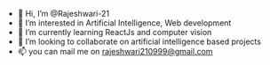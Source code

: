 - 👋 Hi, I’m @Rajeshwari-21
- 👀 I’m interested in Artificial Intelligence, Web development
- 🌱 I’m currently learning ReactJs and computer vision
- 💞️ I’m looking to collaborate on artificial intelligence based projects
- 📫 you can mail me on rajeshwari210999@gmail.com

<!---
Rajeshwari-21/Rajeshwari-21 is a ✨ special ✨ repository because its `README.md` (this file) appears on your GitHub profile.
You can click the Preview link to take a look at your changes.
--->
